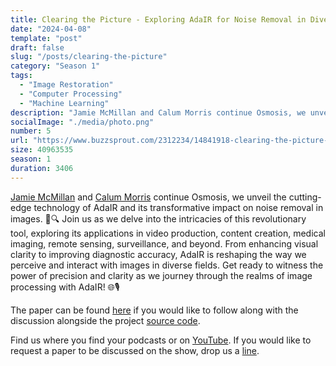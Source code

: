 ```yaml
---
title: Clearing the Picture - Exploring AdaIR for Noise Removal in Diverse Applications
date: "2024-04-08"
template: "post"
draft: false
slug: "/posts/clearing-the-picture"
category: "Season 1"
tags:
  - "Image Restoration"
  - "Computer Processing"
  - "Machine Learning"
description: "Jamie McMillan and Calum Morris continue Osmosis, we unveil the cutting-edge technology of AdaIR and its transformative impact on noise removal in images."
socialImage: "./media/photo.png"
number: 5
url: "https://www.buzzsprout.com/2312234/14841918-clearing-the-picture-exploring-adair-for-noise-removal-in-diverse-applications.mp3"
size: 40963535
season: 1
duration: 3406
---
```


[Jamie McMillan](https://www.linkedin.com/in/jamie-mcmillan-metrology/) and [Calum Morris](https://www.linkedin.com/in/calum-morris-7015a028b/) continue Osmosis, we unveil the cutting-edge technology of AdaIR and its transformative impact on noise removal in images. 📸🔍 Join us as we delve into the intricacies of this revolutionary tool, exploring its applications in video production, content creation, medical imaging, remote sensing, surveillance, and beyond. From enhancing visual clarity to improving diagnostic accuracy, AdaIR is reshaping the way we perceive and interact with images in diverse fields. Get ready to witness the power of precision and clarity as we journey through the realms of image processing with AdaIR! 🌐🎙️

The paper can be found [here](https://arxiv.org/abs/2403.14614) if you would like to follow along with the discussion alongside the project [source code](https://github.com/c-yn/AdaIR).

Find us where you find your podcasts or on [YouTube](https://www.youtube.com/@Osmosiscast). If you would like to request a paper to be discussed on the show, drop us a [line](mailto:osmosiscast@gmail.com?subject=Osmosis%20Cast%20|%20Episode%20Suggestion).

